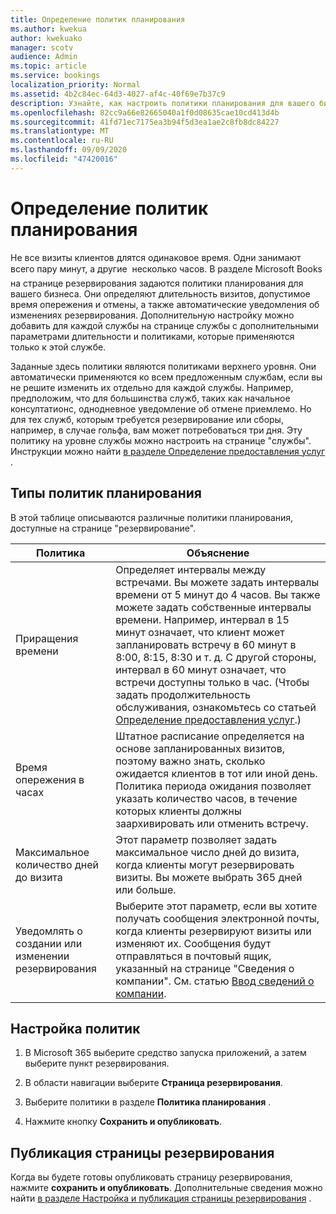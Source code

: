 ```yaml
---
title: Определение политик планирования
ms.author: kwekua
author: kwekuako
manager: scotv
audience: Admin
ms.topic: article
ms.service: bookings
localization_priority: Normal
ms.assetid: 4b2c84ec-64d3-4027-af4c-40f69e7b37c9
description: Узнайте, как настроить политики планирования для вашего бизнеса. Политики планирования включают продолжительность встреч, а также приемлемые времена для идей и отмены.
ms.openlocfilehash: 82cc9a66e82665040a1f0d08635cae10cd413d4b
ms.sourcegitcommit: 41fd71ec7175ea3b94f5d3ea1ae2c8fb8dc84227
ms.translationtype: MT
ms.contentlocale: ru-RU
ms.lasthandoff: 09/09/2020
ms.locfileid: "47420016"
---
```

# <a name="set-your-scheduling-policies"></a>Определение политик планирования

Не все визиты клиентов длятся одинаковое время. Одни занимают всего пару минут, а другие  несколько часов. В разделе Microsoft Books на странице резервирования задаются политики планирования для вашего бизнеса. Они определяют длительность визитов, допустимое время опережения и отмены, а также автоматические уведомления об изменениях резервирования. Дополнительную настройку можно добавить для каждой службы на странице службы с дополнительными параметрами длительности и политиками, которые применяются только к этой службе.

Заданные здесь политики являются политиками верхнего уровня. Они автоматически применяются ко всем предложенным службам, если вы не решите изменить их отдельно для каждой службы. Например, предположим, что для большинства служб, таких как начальное консултатионс, однодневное уведомление об отмене приемлемо. Но для тех служб, которым требуется резервирование или сборы, например, в случае гольфа, вам может потребоваться три дня. Эту политику на уровне службы можно настроить на странице "службы". Инструкции можно найти [в разделе Определение предоставления услуг](define-service-offerings.md) .

## <a name="types-of-scheduling-policies"></a>Типы политик планирования

В этой таблице описываются различные политики планирования, доступные на странице "резервирование".

| Политика | Объяснение |
|---|---|
| Приращения времени | Определяет интервалы между встречами. Вы можете задать интервалы времени от 5 минут до 4 часов. Вы также можете задать собственные интервалы времени. Например, интервал в 15 минут означает, что клиент может запланировать встречу в 60 минут в 8:00, 8:15, 8:30 и т. д. С другой стороны, интервал в 60 минут означает, что встречи доступны только в час. (Чтобы задать продолжительность обслуживания, ознакомьтесь со статьей [Определение предоставления услуг](define-service-offerings.md).) |
| Время опережения в часах | Штатное расписание определяется на основе запланированных визитов, поэтому важно знать, сколько ожидается клиентов в тот или иной день. Политика периода ожидания позволяет указать количество часов, в течение которых клиенты должны заархивировать или отменить встречу. |
| Максимальное количество дней до визита | Этот параметр позволяет задать максимальное число дней до визита, когда клиенты могут резервировать визиты. Вы можете выбрать 365 дней или больше. |
| Уведомлять о создании или изменении резервирования | Выберите этот параметр, если вы хотите получать сообщения электронной почты, когда клиенты резервируют визиты или изменяют их. Сообщения будут отправляться в почтовый ящик, указанный на странице "Сведения о компании". См. статью [Ввод сведений о компании](enter-business-information.md).   |

## <a name="set-your-policies"></a>Настройка политик

1. В Microsoft 365 выберите средство запуска приложений, а затем выберите пункт резервирования.

1. В области навигации выберите **Страница резервирования**.

1. Выберите политики в разделе **Политика планирования** .

1. Нажмите кнопку **Сохранить и опубликовать**.

## <a name="publish-the-booking-page"></a>Публикация страницы резервирования

Когда вы будете готовы опубликовать страницу резервирования, нажмите **сохранить и опубликовать**. Дополнительные сведения можно найти [в разделе Настройка и публикация страницы резервирования](customize-booking-page.md) .
